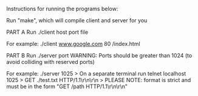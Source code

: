 Instructions for running the programs below:

Run "make", which will compile client and server for you

PART A
Run ./client host port file

For example: ./client www.google.com 80 /index.html

PART B
Run ./server port
WARNING: Ports should be greater than 1024 (to avoid colliding with reserved ports)

For example: ./server 1025
             > On a separate terminal run telnet localhost 1025
             > GET ./test.txt HTTP/1.1\r\n\r\n
             > PLEASE NOTE: format is strict and must be in the form
                "GET /path HTTP/1.1\r\n\r\n"
